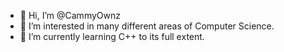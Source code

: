- 👋 Hi, I’m @CammyOwnz
- 👀 I’m interested in many different areas of Computer Science.
- 🌱 I’m currently learning C++ to its full extent.

<!---
CammyOwnz/CammyOwnz is a ✨ special ✨ repository because its `README.md` (this file) appears on your GitHub profile.
You can click the Preview link to take a look at your changes.
--->
